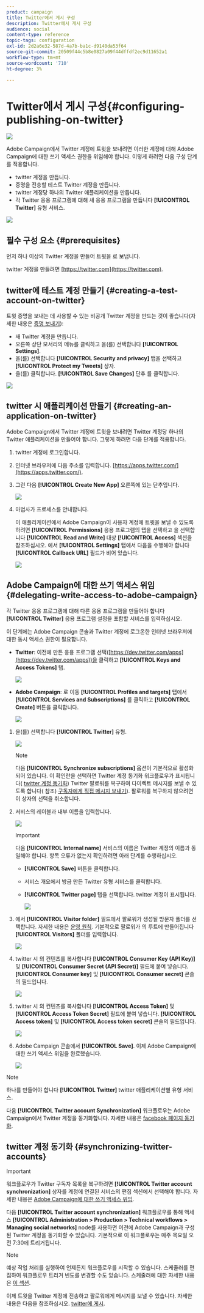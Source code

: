 ```yaml
---
product: campaign
title: Twitter에서 게시 구성
description: Twitter에서 게시 구성
audience: social
content-type: reference
topic-tags: configuration
exl-id: 2d2a6e32-587d-4a7b-ba1c-d9140da53f64
source-git-commit: 20509f44c5b8e0827a09f44dffdf2ec9d11652a1
workflow-type: tm+mt
source-wordcount: '710'
ht-degree: 3%

---
```


# Twitter에서 게시 구성{#configuring-publishing-on-twitter}

![](../../assets/v7-only.svg)

Adobe Campaign에서 Twitter 계정에 트윗을 보내려면 이러한 계정에 대해 Adobe Campaign에 대한 쓰기 액세스 권한을 위임해야 합니다. 이렇게 하려면 다음 구성 단계를 적용합니다.

* twitter 계정을 만듭니다.
* 증명을 전송할 테스트 Twitter 계정을 만듭니다.
* twitter 계정당 하나의 Twitter 애플리케이션을 만듭니다.
* 각 Twitter 응용 프로그램에 대해 새 응용 프로그램을 만듭니다 **[!UICONTROL Twitter]** 유형 서비스.

![](assets/social_diagram_twitter_service.png)

## 필수 구성 요소 {#prerequisites}

먼저 하나 이상의 Twitter 계정을 만들어 트윗을 로 보냅니다.

twitter 계정을 만들려면 [https://twitter.com](https://twitter.com).

## twitter에 테스트 계정 만들기 {#creating-a-test-account-on-twitter}

트윗 증명을 보내는 데 사용할 수 있는 비공개 Twitter 계정을 만드는 것이 좋습니다(자세한 내용은 [증명 보내기](../../social/using/publishing-on-twitter.md#sending-the-proof)):

* 새 Twitter 계정을 만듭니다.
* 오른쪽 상단 모서리의 메뉴를 클릭하고 을(를) 선택합니다 **[!UICONTROL Settings]**.
* 을(를) 선택합니다 **[!UICONTROL Security and privacy]** 탭을 선택하고 **[!UICONTROL Protect my Tweets]** 상자.
* 을(를) 클릭합니다. **[!UICONTROL Save Changes]** 단추 를 클릭합니다.

![](assets/social_twitter_test_page.png)

## twitter 시 애플리케이션 만들기 {#creating-an-application-on-twitter}

Adobe Campaign에서 Twitter 계정에 트윗을 보내려면 Twitter 계정당 하나의 Twitter 애플리케이션을 만들어야 합니다. 그렇게 하려면 다음 단계를 적용합니다.

1. twitter 계정에 로그인합니다.
1. 인터넷 브라우저에 다음 주소를 입력합니다. [https://apps.twitter.com/](https://apps.twitter.com/).
1. 그런 다음 **[!UICONTROL Create New App]** 오른쪽에 있는 단추입니다.

   ![](assets/social_create_twitter_app_001.png)

1. 마법사가 프로세스를 안내합니다.

   이 애플리케이션에서 Adobe Campaign이 사용자 계정에 트윗을 보낼 수 있도록 하려면 **[!UICONTROL Permissions]** 응용 프로그램의 탭을 선택하고 을 선택합니다 **[!UICONTROL Read and Write]** 대상 **[!UICONTROL Access]** 섹션을 참조하십시오. 에서 **[!UICONTROL Settings]** 탭에서 다음을 수행해야 합니다 **[!UICONTROL Callback URL]** 필드가 비어 있습니다.

   ![](assets/social_create_twitter_app_002.png)

## Adobe Campaign에 대한 쓰기 액세스 위임 {#delegating-write-access-to-adobe-campaign}

각 Twitter 응용 프로그램에 대해 다른 응용 프로그램을 만들어야 합니다 **[!UICONTROL Twitter]** 응용 프로그램 설정을 포함할 서비스를 입력하십시오.

이 단계에는 Adobe Campaign 콘솔과 Twitter 계정에 로그온한 인터넷 브라우저에 대한 동시 액세스 권한이 필요합니다.

* **Twitter**: 이전에 만든 응용 프로그램 선택([https://dev.twitter.com/apps](https://dev.twitter.com/apps))을 클릭하고 **[!UICONTROL Keys and Access Tokens]** 탭.

   ![](assets/social_twitter_service_002.png)

* **Adobe Campaign**: 로 이동 **[!UICONTROL Profiles and targets]** 탭에서 **[!UICONTROL Services and Subscriptions]** 를 클릭하고 **[!UICONTROL Create]** 버튼을 클릭합니다.

   ![](assets/social_twitter_service_007.png)

1. 을(를) 선택합니다 **[!UICONTROL Twitter]** 유형.

   ![](assets/social_twitter_service_008.png)

   >[!NOTE]
   >
   >다음 **[!UICONTROL Synchronize subscriptions]** 옵션이 기본적으로 활성화되어 있습니다. 이 확인란을 선택하면 Twitter 계정 동기화 워크플로우가 표시됩니다( [twitter 계정 동기화](#synchronizing-twitter-accounts)) Twitter 팔로워를 복구하여 다이렉트 메시지를 보낼 수 있도록 합니다( 참조) [구독자에게 직접 메시지 보내기](../../social/using/publishing-on-twitter.md#sending-direct-messages-to-subscribers)). 팔로워를 복구하지 않으려면 이 상자의 선택을 취소합니다.

1. 서비스의 레이블과 내부 이름을 입력합니다.

   ![](assets/social_twitter_service_009.png)

   >[!IMPORTANT]
   >
   >다음 **[!UICONTROL Internal name]** 서비스의 이름은 Twitter 계정의 이름과 동일해야 합니다. 항목 오류가 없는지 확인하려면 아래 단계를 수행하십시오.

   * **[!UICONTROL Save]** 버튼을 클릭합니다.
   * 서비스 개요에서 방금 만든 Twitter 유형 서비스를 클릭합니다.
   * **[!UICONTROL Twitter page]** 탭을 선택합니다. twitter 계정이 표시됩니다.

      ![](assets/social_twitter_service_010.png)

1. 에서 **[!UICONTROL Visitor folder]** 필드에서 팔로워가 생성될 방문자 폴더를 선택합니다. 자세한 내용은 [운영 원칙](../../social/using/publishing-on-twitter.md#operating-principle). 기본적으로 팔로워가 의 루트에 만들어집니다 **[!UICONTROL Visitors]** 폴더를 입력합니다.

   ![](assets/social_twitter_service_010_b.png)

1. twitter 시 의 컨텐츠를 복사합니다 **[!UICONTROL Consumer Key (API Key)]** 및 **[!UICONTROL Consumer Secret (API Secret)]** 필드에 붙여 넣습니다. **[!UICONTROL Consumer key]** 및 **[!UICONTROL Consumer secret]** 콘솔의 필드입니다.

   ![](assets/social_twitter_service_012.png)

1. twitter 시 의 컨텐츠를 복사합니다 **[!UICONTROL Access Token]** 및 **[!UICONTROL Access Token Secret]** 필드에 붙여 넣습니다. **[!UICONTROL Access token]** 및 **[!UICONTROL Access token secret]** 콘솔의 필드입니다.

   ![](assets/social_twitter_service_013.png)

1. Adobe Campaign 콘솔에서 **[!UICONTROL Save]**. 이제 Adobe Campaign에 대한 쓰기 액세스 위임을 완료했습니다.

   ![](assets/social_twitter_service_014.png)

>[!NOTE]
>
>하나를 만들어야 합니다 **[!UICONTROL Twitter]** twitter 애플리케이션별 유형 서비스.

다음 **[!UICONTROL Twitter account Synchronization]** 워크플로우는 Adobe Campaign에서 Twitter 계정을 동기화합니다. 자세한 내용은 [facebook 페이지 동기화](../../social/using/publishing-on-facebook-walls.md#synchronizing-facebook-pages).

## twitter 계정 동기화 {#synchronizing-twitter-accounts}

>[!IMPORTANT]
>
>워크플로우가 Twitter 구독자 목록을 복구하려면 **[!UICONTROL Twitter account synchronization]** 상자를 계정에 연결된 서비스의 편집 섹션에서 선택해야 합니다. 자세한 내용은 [Adobe Campaign에 대한 쓰기 액세스 위임](#delegating-write-access-to-adobe-campaign).

다음 **[!UICONTROL Twitter account synchronization]** 워크플로우를 통해 액세스 **[!UICONTROL Administration > Production > Technical workflows > Managing social networks]** node를 사용하면 이전에 Adobe Campaign과 구성된 Twitter 계정을 동기화할 수 있습니다. 기본적으로 이 워크플로우는 매주 목요일 오전 7:30에 트리거됩니다.

>[!NOTE]
>
>예상 작업 처리를 실행하여 언제든지 워크플로우를 시작할 수 있습니다. 스케줄러를 편집하여 워크플로우 트리거 빈도를 변경할 수도 있습니다. 스케줄러에 대한 자세한 내용은 [이 섹션](../../workflow/using/scheduler.md).

이제 트윗을 Twitter 계정에 전송하고 팔로워에게 메시지를 보낼 수 있습니다. 자세한 내용은 다음을 참조하십시오. [twitter에 게시](../../social/using/publishing-on-twitter.md).

